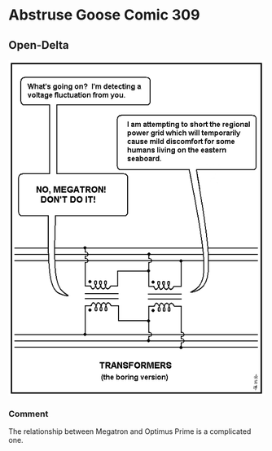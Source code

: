 # Abstruse Goose Comic 309
## Open-Delta

![image](comics/decepticons_attack.png)
### Comment
The relationship between Megatron and Optimus Prime is a complicated one.
